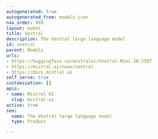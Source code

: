```yaml
---
autogenerated: true
autogenerated_from: models.json
nav_order: 999
layout: model
title: Voxtral
description: The Voxtral large language model
id: voxtral
parent: Models
urls:
- https://huggingface.co/mistralai/Voxtral-Mini-3B-2507
- https://mistral.ai/news/voxtral
- https://docs.mistral.ai
self_serve: true
customisation: []
apis:
- name: Mistral AI
  slug: mistral-ai
active: true
seo:
  name: The Voxtral large language model
  type: Product

---
```


